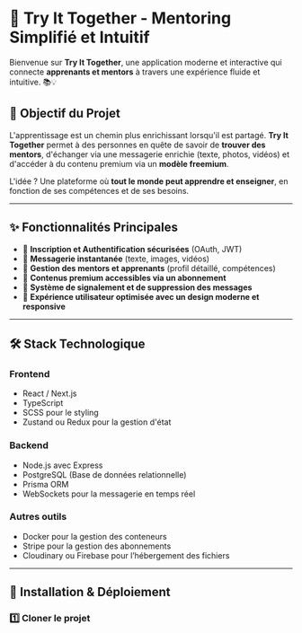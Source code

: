 # 🚀 Try It Together - Mentoring Simplifié et Intuitif

Bienvenue sur **Try It Together**, une application moderne et interactive qui connecte **apprenants et mentors** à travers une expérience fluide et intuitive. 📚💡

## 🎯 Objectif du Projet

L'apprentissage est un chemin plus enrichissant lorsqu'il est partagé. **Try It Together** permet à des personnes en quête de savoir de **trouver des mentors**, d'échanger via une messagerie enrichie (texte, photos, vidéos) et d'accéder à du contenu premium via un **modèle freemium**.

L'idée ? Une plateforme où **tout le monde peut apprendre et enseigner**, en fonction de ses compétences et de ses besoins.

---

## ✨ Fonctionnalités Principales

- 🔹 **Inscription et Authentification sécurisées** (OAuth, JWT)
- 🔹 **Messagerie instantanée** (texte, images, vidéos)
- 🔹 **Gestion des mentors et apprenants** (profil détaillé, compétences)
- 🔹 **Contenus premium accessibles via un abonnement**
- 🔹 **Système de signalement et de suppression des messages**
- 🔹 **Expérience utilisateur optimisée avec un design moderne et responsive**

---

## 🛠️ Stack Technologique

### **Frontend**

- React / Next.js
- TypeScript
- SCSS pour le styling
- Zustand ou Redux pour la gestion d'état

### **Backend**

- Node.js avec Express
- PostgreSQL (Base de données relationnelle)
- Prisma ORM
- WebSockets pour la messagerie en temps réel

### **Autres outils**

- Docker pour la gestion des conteneurs
- Stripe pour la gestion des abonnements
- Cloudinary ou Firebase pour l’hébergement des fichiers

---

## 🚀 Installation & Déploiement

### **1️⃣ Cloner le projet**
